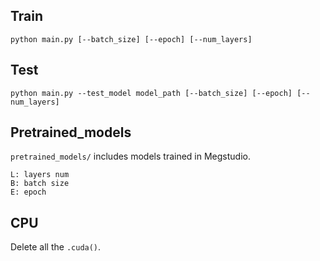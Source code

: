 ## Train

```
python main.py [--batch_size] [--epoch] [--num_layers]
```

## Test

```
python main.py --test_model model_path [--batch_size] [--epoch] [--num_layers]
```
## Pretrained_models

`pretrained_models/` includes models trained in Megstudio.

```
L: layers num
B: batch size
E: epoch
```

## CPU
Delete all the `.cuda()`.

